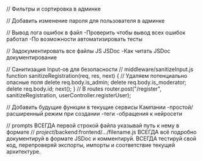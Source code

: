 // Фильтры и сортировка в админке

// Добавить изменение пароля для пользователя в админке

// Вывод лога ошибок в файл
    -Проверить чтобы вывод всех ошибок работал
    -По возможности автоматизировать тесты

// Задокументировать все файлы JS JSDoc
    -Как читать JSDoc документирование

// Санитизация Input-ов для безопасности
    // middleware/sanitizeInput.js
    function sanitizeRegistration(req, res, next) {
        // Удаляем потенциально опасные поля
        delete req.body.is_admin;
        delete req.body.is_moderator;
        delete req.body.id;
        next();
    }
    // В routes
    router.post("/register", sanitizeRegistration, userController.registerUser);

// Добавить будущие функции в текущие сервисы
    Кампании
    -простой/расширенный режим при создании
    -теги
    -обращения к нейросети


// prompts
    ВСЕГДА первой строкой файла указывай путь к нему в формате // *project*/backend:frontend/.../filename.js
    ВСЕГДА всё подробно документируй в формате JSDoc и комментируй. 
    ВСЕГДА тестируй свой код, перепроверяй экспорты, импорты и соответствие текущей архитектуре.
